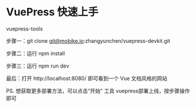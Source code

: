 # VuePress 快速上手

vuepress-tools

步骤一：git clone git@mobike.io:zhangyunchen/vuepress-devkit.git

步骤二：运行 npm install

步骤三：运行 npm run dev

最后：打开 http://localhost:8080/ 即可看到一个 Vue 文档风格的网站

PS. 想获取更多部署方法，可以点击“开始” 工具 vuepress部署上线，按步骤操作即可